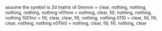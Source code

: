 assume the symbol is 2d matrix of 
	0nnnnn = clear, nothing, nothing, nothing, nothing, nothing
	n01nnn = nothing, clear, fill, nothing, nothing, nothing
	1001nn = fill, clear, clear, fill, nothing, nothing
	0110 = clear, fill, fill, clear, nothing, nothing
  	n011n0 = nothing, clear, fill, fill, nothing, clear
